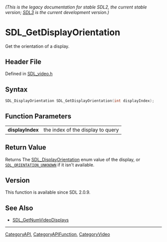 ###### (This is the legacy documentation for stable SDL2, the current stable version; [SDL3](https://wiki.libsdl.org/SDL3/) is the current development version.)
# SDL_GetDisplayOrientation

Get the orientation of a display.

## Header File

Defined in [SDL_video.h](https://github.com/libsdl-org/SDL/blob/SDL2/include/SDL_video.h)

## Syntax

```c
SDL_DisplayOrientation SDL_GetDisplayOrientation(int displayIndex);

```

## Function Parameters

|                      |                                   |
| -------------------- | --------------------------------- |
| **displayIndex**     | the index of the display to query |

## Return Value

Returns The [SDL_DisplayOrientation](SDL_DisplayOrientation) enum value of
the display, or [`SDL_ORIENTATION_UNKNOWN`](SDL_ORIENTATION_UNKNOWN) if it
isn't available.

## Version

This function is available since SDL 2.0.9.

## See Also

- [SDL_GetNumVideoDisplays](SDL_GetNumVideoDisplays)

----
[CategoryAPI](CategoryAPI), [CategoryAPIFunction](CategoryAPIFunction), [CategoryVideo](CategoryVideo)

